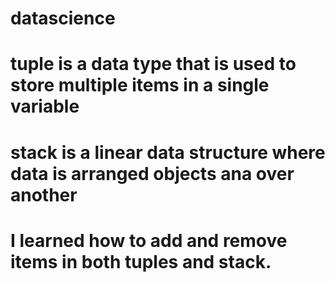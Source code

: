# datascience
# tuple is a data type that is used to store multiple items in a single variable
# stack  is a linear data structure where data is arranged objects ana over another
# I learned how to add and remove items in both tuples and stack.

